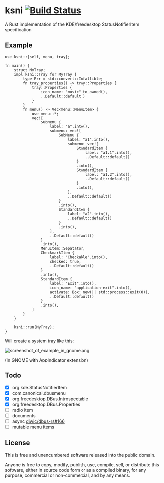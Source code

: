 # ksni [![Build Status](https://travis-ci.com/iovxw/ksni.svg?branch=master)](https://travis-ci.com/iovxw/ksni)

A Rust implementation of the KDE/freedesktop StatusNotifierItem specification

## Example

```
use ksni::{self, menu, tray};

fn main() {
    struct MyTray;
    impl ksni::Tray for MyTray {
        type Err = std::convert::Infallible;
        fn tray_properties() -> tray::Properties {
            tray::Properties {
                icon_name: "music".to_owned(),
                ..Default::default()
            }
        }
        fn menu() -> Vec<menu::MenuItem> {
            use menu::*;
            vec![
                SubMenu {
                    label: "a".into(),
                    submenu: vec![
                        SubMenu {
                            label: "a1".into(),
                            submenu: vec![
                                StandardItem {
                                    label: "a1.1".into(),
                                    ..Default::default()
                                }
                                .into(),
                                StandardItem {
                                    label: "a1.2".into(),
                                    ..Default::default()
                                }
                                .into(),
                            ],
                            ..Default::default()
                        }
                        .into(),
                        StandardItem {
                            label: "a2".into(),
                            ..Default::default()
                        }
                        .into(),
                    ],
                    ..Default::default()
                }
                .into(),
                MenuItem::Sepatator,
                CheckmarkItem {
                    label: "Checkable".into(),
                    checked: true,
                    ..Default::default()
                }
                .into(),
                StandardItem {
                    label: "Exit".into(),
                    icon_name: "application-exit".into(),
                    activate: Box::new(|| std::process::exit(0)),
                    ..Default::default()
                }
                .into(),
            ]
        }
    }

    ksni::run(MyTray);
}
```

Will create a system tray like this:

![screenshot_of_example_in_gnome.png](examples/screenshot_of_example_in_gnome.png)

(In GNOME with AppIndicator extension)

## Todo
 - [x] org.kde.StatusNotifierItem
 - [x] com.canonical.dbusmenu
 - [x] org.freedesktop.DBus.Introspectable
 - [x] org.freedesktop.DBus.Properties
 - [ ] radio item
 - [ ] documents
 - [ ] async [diwic/dbus-rs#166](https://github.com/diwic/dbus-rs/issues/166)
 - [ ] mutable menu items

## License

This is free and unencumbered software released into the public domain.

Anyone is free to copy, modify, publish, use, compile, sell, or distribute this software, either in source code form or as a compiled binary, for any purpose, commercial or non-commercial, and by any means.
